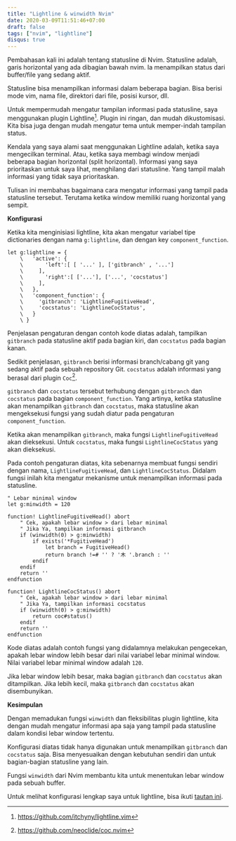```yaml
---
title: "Lightline & winwidth Nvim"
date: 2020-03-09T11:51:46+07:00
draft: false
tags: ["nvim", "lightline"]
disqus: true
---
```


Pembahasan kali ini adalah tentang statusline di Nvim. Statusline adalah, garis horizontal
yang ada dibagian bawah nvim. Ia menampilkan status dari buffer/file yang sedang aktif.

Statusline bisa menampilkan informasi dalam beberapa bagian. Bisa berisi mode vim, nama file, direktori
dari file, posisi kursor, dll.

Untuk mempermudah mengatur tampilan informasi pada statusline, saya menggunakan plugin
Lightline[^1]. Plugin ini ringan, dan mudah dikustomisasi. Kita bisa juga dengan mudah
mengatur tema untuk memper-indah tampilan status.

[^1]: https://github.com/itchyny/lightline.vim

Kendala yang saya alami saat menggunakan Lightline adalah, ketika saya mengecilkan terminal.
Atau, ketika saya membagi window menjadi beberapa bagian horizontal (split horizontal). Informasi
yang saya prioritaskan untuk saya lihat, menghilang dari statusline. Yang tampil malah informasi
yang tidak saya prioritaskan.

Tulisan ini membahas bagaimana cara mengatur informasi yang tampil pada statusline tersebut.
Terutama ketika window memiliki ruang horizontal yang sempit.

**Konfigurasi**

Ketika kita menginisiasi lightline, kita akan mengatur variabel tipe dictionaries dengan
nama `g:lightline`, dan dengan key `component_function`.

```viml
let g:lightline = {
    \   'active': {
    \       'left':[ [ '...' ], ['gitbranch' , '...']
    \     ],
    \       'right':[ ['...'], ['...', 'cocstatus']
    \     ],
    \   },
    \   'component_function': {
    \     'gitbranch': 'LightlineFugitiveHead',
    \     'cocstatus': 'LightlineCocStatus',
    \   }
    \ }
```

Penjelasan pengaturan dengan contoh kode diatas adalah, tampilkan `gitbranch` pada statusline
aktif pada bagian kiri, dan `cocstatus` pada bagian kanan.

Sedikit penjelasan, `gitbranch` berisi informasi branch/cabang git yang sedang aktif pada sebuah
repository Git. `cocstatus` adalah informasi yang berasal dari plugin `Coc`[^2].

[^2]: https://github.com/neoclide/coc.nvim

`gitbranch` dan `cocstatus` tersebut terhubung dengan `gitbranch` dan `cocstatus` pada bagian
`component_function`. Yang artinya, ketika statusline akan menampilkan `gitbranch` dan `cocstatus`,
maka statusline akan mengeksekusi fungsi yang sudah diatur pada pengaturan `component_function`.

Ketika akan menampilkan `gitbranch`, maka fungsi `LightlineFugitiveHead` akan dieksekusi. Untuk `cocstatus`,
maka fungsi `LightlineCocStatus` yang akan dieksekusi.

Pada contoh pengaturan diatas, kita sebenarnya membuat fungsi sendiri dengan nama, `LightlineFugitiveHead`,
dan `LightlineCocStatus`. Didalam fungsi inilah kita mengatur mekanisme untuk menampilkan
informasi pada statusline.

```viml
" Lebar minimal window
let g:minwidth = 120

function! LightlineFugitiveHead() abort
    " Cek, apakah lebar window > dari lebar minimal
    " Jika Ya, tampilkan informasi gitbranch
    if (winwidth(0) > g:minwidth)
        if exists('*FugitiveHead')
            let branch = FugitiveHead()
            return branch !=# '' ? '⽊ '.branch : ''
        endif
    endif
    return ''
endfunction

function! LightlineCocStatus() abort
    " Cek, apakah lebar window > dari lebar minimal
    " Jika Ya, tampilkan informasi cocstatus
    if (winwidth(0) > g:minwidth)
        return coc#status()
    endif
    return ''
endfunction
```

Kode diatas adalah contoh fungsi yang didalamnya melakukan pengecekan, apakah
lebar window lebih besar dari nilai variabel lebar minimal window. Nilai variabel
lebar minimal window adalah `120`.

Jika lebar window lebih besar, maka bagian `gitbranch` dan `cocstatus` akan ditampilkan.
Jika lebih kecil, maka `gitbranch` dan `cocstatus` akan disembunyikan.

**Kesimpulan**

Dengan memadukan fungsi `winwidth` dan fleksibilitas plugin lightline, kita dengan mudah
mengatur informasi apa saja yang tampil pada statusline dalam kondisi lebar window
tertentu.

Konfigurasi diatas tidak hanya digunakan untuk menampilkan `gitbranch` dan `cocstatus` saja.
Bisa menyesuaikan dengan kebutuhan sendiri dan untuk bagian-bagian statusline yang lain.

Fungsi `winwidth` dari Nvim membantu kita untuk menentukan lebar window pada sebuah buffer.

Untuk melihat konfigurasi lengkap saya untuk lightline, bisa ikuti
[tautan ini](https://github.com/hazulifidastian/dotfiles/blob/master/.config/nvim/init.vim.d/plugins.d/lightline.vim).
